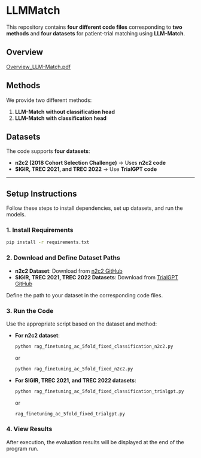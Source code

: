 # LLMMatch

This repository contains **four different code files** corresponding to **two methods** and **four datasets** for patient-trial matching using **LLM-Match**.  

## **Overview**

[Overview_LLM-Match.pdf](https://github.com/user-attachments/files/19250881/Overview_LLM-Match.pdf)

## **Methods**  
We provide two different methods:  
1. **LLM-Match without classification head**  
2. **LLM-Match with classification head**  

## **Datasets**  
The code supports **four datasets**:  
- **n2c2 (2018 Cohort Selection Challenge)** → Uses **n2c2 code**  
- **SIGIR, TREC 2021, and TREC 2022** → Use **TrialGPT code**  

---  

## **Setup Instructions**  

Follow these steps to install dependencies, set up datasets, and run the models.  

### **1. Install Requirements**  
```bash  
pip install -r requirements.txt  
```  

### **2. Download and Define Dataset Paths**  
- **n2c2 Dataset**: Download from [n2c2 GitHub](https://github.com/som-shahlab/clinical_trial_patient_matching)  
- **SIGIR, TREC 2021, TREC 2022 Datasets**: Download from [TrialGPT GitHub](https://github.com/ncbi-nlp/TrialGPT)  

Define the path to your dataset in the corresponding code files.  

### **3. Run the Code**  
Use the appropriate script based on the dataset and method:  

- **For n2c2 dataset**:  
  ```bash  
  python rag_finetuning_ac_5fold_fixed_classification_n2c2.py
  ```
  
  or
  
  ```bash  
  python rag_finetuning_ac_5fold_fixed_n2c2.py  
  ```  

- **For SIGIR, TREC 2021, and TREC 2022 datasets**:  
  ```bash  
  python rag_finetuning_ac_5fold_fixed_classification_trialgpt.py
  ```
  
  or

  ```bash  
  rag_finetuning_ac_5fold_fixed_trialgpt.py
  ```

### **4. View Results**  
After execution, the evaluation results will be displayed at the end of the program run.
